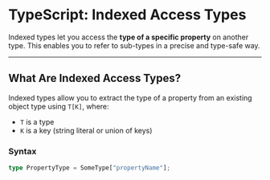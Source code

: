 # TypeScript: Indexed Access Types

Indexed types let you access the **type of a specific property** on another type. This enables you to refer to sub-types in a precise and type-safe way.

---

## What Are Indexed Access Types?

Indexed types allow you to extract the type of a property from an existing object type using `T[K]`, where:

- `T` is a type
- `K` is a key (string literal or union of keys)

### Syntax

```ts
type PropertyType = SomeType["propertyName"];
```
